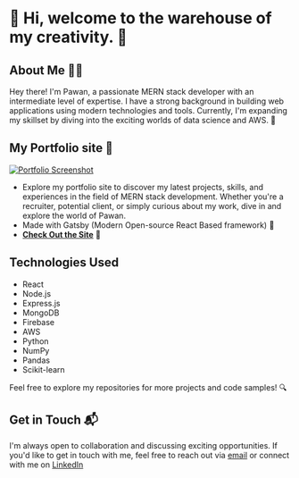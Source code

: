 # 👋 Hi, welcome to the warehouse of my creativity. 🎨
## About Me 🙋‍♂️ <a name="about-me-"></a>

Hey there! I'm Pawan, a passionate MERN stack developer with an intermediate level of expertise. I have a strong background in building web applications using modern technologies and tools. Currently, I'm expanding my skillset by diving into the exciting worlds of data science and AWS. 🌱

## My Portfolio site 💼 <a name="my-portfolio-site-"></a>
[![Portfolio Screenshot](https://github.com/pawan895/pawan895/assets/81580980/0f01a3c6-5aa7-45a5-b07f-f9c71e1c731d)](https://pawandevelops.me)


- Explore my portfolio site to discover my latest projects, skills, and experiences in the field of MERN stack development. Whether you're a recruiter, potential client, or simply curious about my work, dive in and explore the world of Pawan.
- Made with Gatsby (Modern Open-source React Based framework) 🚀
- **[Check Out the Site](https://pawandevelops.me/)** 🔗

## Technologies Used

- React
- Node.js
- Express.js
- MongoDB
- Firebase
- AWS
- Python
- NumPy
- Pandas
- Scikit-learn


Feel free to explore my repositories for more projects and code samples! 🔍

## Get in Touch 📬 <a name="get-in-touch-"></a>

I'm always open to collaboration and discussing exciting opportunities. If you'd like to get in touch with me, feel free to reach out via [email](mailto:bpawan2002@gmail.com) or connect with me on [LinkedIn](https://www.linkedin.com/in/pawankumar-b-482728184/)

